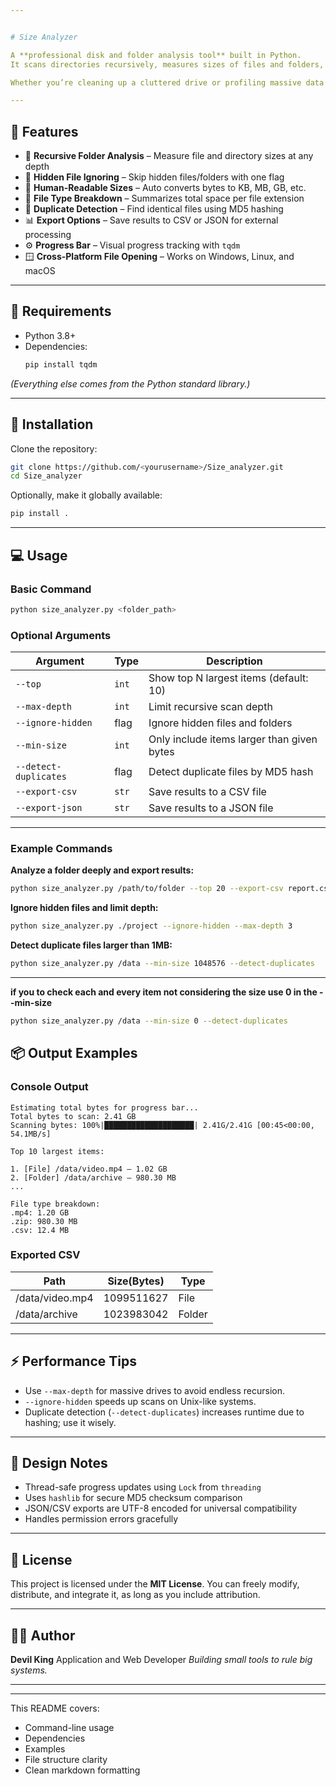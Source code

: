 ```yaml
---


# Size Analyzer

A **professional disk and folder analysis tool** built in Python.  
It scans directories recursively, measures sizes of files and folders, detects duplicates, and exports detailed reports in CSV and JSON formats.  

Whether you’re cleaning up a cluttered drive or profiling massive data directories, **Size Analyzer** gives you full situational awareness of your storage.

---
```


## 🔧 Features

- 📁 **Recursive Folder Analysis** – Measure file and directory sizes at any depth  
- 🚫 **Hidden File Ignoring** – Skip hidden files/folders with one flag  
- 🧮 **Human-Readable Sizes** – Auto converts bytes to KB, MB, GB, etc.  
- 🧩 **File Type Breakdown** – Summarizes total space per file extension  
- 🧍 **Duplicate Detection** – Find identical files using MD5 hashing  
- 📊 **Export Options** – Save results to CSV or JSON for external processing  
- ⚙️ **Progress Bar** – Visual progress tracking with `tqdm`  
- 🪟 **Cross-Platform File Opening** – Works on Windows, Linux, and macOS  

---

## 🧰 Requirements

- Python 3.8+
- Dependencies:
  ```bash
  pip install tqdm

*(Everything else comes from the Python standard library.)*

---

## 🚀 Installation

Clone the repository:

```bash
git clone https://github.com/<yourusername>/Size_analyzer.git
cd Size_analyzer
```

Optionally, make it globally available:

```bash
pip install .
```

---

## 💻 Usage

### Basic Command

```bash
python size_analyzer.py <folder_path>
```

### Optional Arguments

| Argument              | Type  | Description                                |
| --------------------- | ----- | ------------------------------------------ |
| `--top`               | `int` | Show top N largest items (default: 10)     |
| `--max-depth`         | `int` | Limit recursive scan depth                 |
| `--ignore-hidden`     | flag  | Ignore hidden files and folders            |
| `--min-size`          | `int` | Only include items larger than given bytes |
| `--detect-duplicates` | flag  | Detect duplicate files by MD5 hash         |
| `--export-csv`        | `str` | Save results to a CSV file                 |
| `--export-json`       | `str` | Save results to a JSON file                |

---

### Example Commands

**Analyze a folder deeply and export results:**

```bash
python size_analyzer.py /path/to/folder --top 20 --export-csv report.csv
```

**Ignore hidden files and limit depth:**

```bash
python size_analyzer.py ./project --ignore-hidden --max-depth 3
```

**Detect duplicate files larger than 1MB:**

```bash
python size_analyzer.py /data --min-size 1048576 --detect-duplicates
```

---
**if you to check each and every item not considering the size use 0 in the --min-size** 
```bash
python size_analyzer.py /data --min-size 0 --detect-duplicates
```

## 📦 Output Examples

### Console Output

```
Estimating total bytes for progress bar...
Total bytes to scan: 2.41 GB
Scanning bytes: 100%|████████████████████| 2.41G/2.41G [00:45<00:00, 54.1MB/s]

Top 10 largest items:

1. [File] /data/video.mp4 — 1.02 GB
2. [Folder] /data/archive — 980.30 MB
...

File type breakdown:
.mp4: 1.20 GB
.zip: 980.30 MB
.csv: 12.4 MB
```

### Exported CSV

| Path            | Size(Bytes) | Type   |
| --------------- | ----------- | ------ |
| /data/video.mp4 | 1099511627  | File   |
| /data/archive   | 1023983042  | Folder |

---

## ⚡ Performance Tips

* Use `--max-depth` for massive drives to avoid endless recursion.
* `--ignore-hidden` speeds up scans on Unix-like systems.
* Duplicate detection (`--detect-duplicates`) increases runtime due to hashing; use it wisely.

---

## 🧠 Design Notes

* Thread-safe progress updates using `Lock` from `threading`
* Uses `hashlib` for secure MD5 checksum comparison
* JSON/CSV exports are UTF-8 encoded for universal compatibility
* Handles permission errors gracefully

---

## 🪪 License

This project is licensed under the **MIT License**.
You can freely modify, distribute, and integrate it, as long as you include attribution.

---

## 🧑‍💻 Author

**Devil King**
Application and Web Developer
*Building small tools to rule big systems.*

---



---
This README covers:  
- Command-line usage  
- Dependencies  
- Examples  
- File structure clarity  
- Clean markdown formatting  
